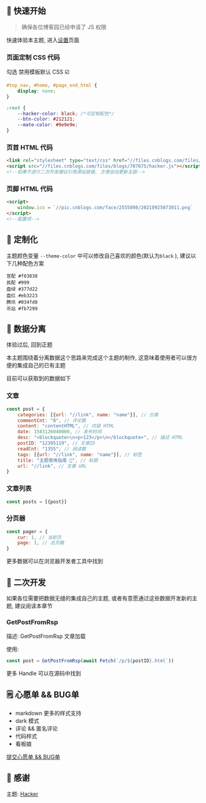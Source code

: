 ## 🎯 快速开始

> 确保各位博客园已经申请了 JS 权限

快速体验本主题, 进入[设置](https://i.cnblogs.com/settings)页面

### 页面定制 CSS 代码

勾选 禁用模板默认 CSS ☑️

```css
#top_nav, #home, #page_end_html {
    display: none;
}

:root {
    --hacker-color: black; /*可定制配色*/
    --btn-color: #212121;
    --mate-color: #9e9e9e;
}
```

###  页首 HTML 代码

```html
<link rel="stylesheet" type="text/css" href="//files.cnblogs.com/files/blogs/707675/hacker.css" />
<script src="//files.cnblogs.com/files/blogs/707675/hacker.js"></script>
<!--如果不进行二次开发建议引用源站链接, 方便自动更新主题-->
```

###  页脚 HTML 代码

```html
<script>
    window.ico = `//pic.cnblogs.com/face/2555898/20210925073011.png`
</script>
<!--配置项-->
```

## 🌈 定制化

主题颜色变量 `--theme-color` 中可以修改自己喜欢的颜色(默认为`black` ), 建议以下几种配色方案

```
官配 #f03838
民配 #999
盘绿 #377d22
盘红 #eb3223
腾讯 #034fd8
币站 #fb7299
```

## 💊 数据分离

体验过后, 回到正题

本主题围绕着分离数据这个思路来完成这个主题的制作, 这意味着使用者可以很方便的集成自己的已有主题

目前可以获取到的数据如下

### 文章

```js
const post = {
	categories: [{url: "//link", name: "name"}], // 分类
	commentCnt: "8", // 评论数
	content: "contentHTML", // 内容 HTML
	date: 1583126040000, // 发布时间
	desc: "<blockquote>\n<p>123</p>\n</blockquote>", // 描述 HTML
	postID: "12395119", // 文章ID
	readCnt: "1355", // 阅读数
	tags: [{url: "//link", name: "name"}], // 标签
	title: "主题使用指南 🧭", // 标题
	url: "//link", // 文章 URL
}
```

### 文章列表

```js
const posts = [{post}]
```

### 分页器

```js
const pager = {
	cur: 1, // 当前页
	page: 1, // 总页数
}
```

更多数据可以在浏览器开发者工具中找到

## 🎹 二次开发

如果各位需要把数据无缝的集成自己的主题, 或者有意愿通过这些数据开发新的主题, 建议阅读本章节

### GetPostFromRsp

描述: GetPostFromRsp 文章加载

使用:
```js
const post = GetPostFromRsp(await Fetch(`/p/${postID}.html`))
```

更多 Handle 可以在源码中找到

## 🗒 心愿单 && BUG单

- markdown 更多的样式支持
- dark 模式
- 评论 && 匿名评论
- 代码样式
- 看板娘

[提交心愿单 && BUG单](https://github.com/mosszzom/cnblogs-theme-hacker/issues/new)

## 🙏 感谢

主题: [Hacker](https://github.com/CodeDaraW/Hacker)
